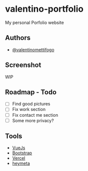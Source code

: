 # valentino-portfolio

My personal Porfolio website

## Authors

- [@valentinomettifogo](https://github.com/valentinomettifogo)

## Screenshot

WIP

## Roadmap - Todo

- [ ] Find good pictures
- [ ] Fix work section
- [ ] Fix contact me section
- [ ] Some more privacy?

## Tools

 - [VueJs](https://vuejs.org/)
 - [Bootstrap](https://getbootstrap.com/)
 - [Vercel](https://vercel.com/)
 - [heymeta](https://www.heymeta.com/)

